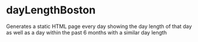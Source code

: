 # dayLengthBoston
Generates a static HTML page every day showing the day length of that day as well as a day within the past 6 months with a similar day length
